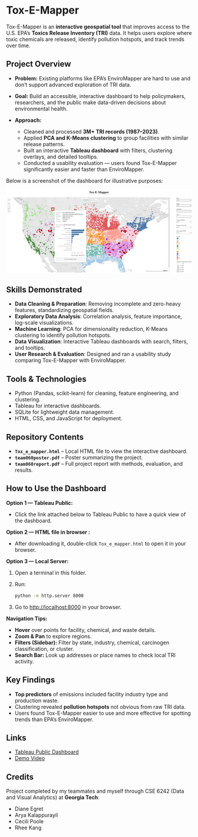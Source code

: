 # Tox-E-Mapper

Tox-E-Mapper is an **interactive geospatial tool** that improves access to the U.S. EPA’s **Toxics Release Inventory (TRI)** data. It helps users explore where toxic chemicals are released, identify pollution hotspots, and track trends over time.

## Project Overview

* **Problem:** Existing platforms like EPA’s EnviroMapper are hard to use and don’t support advanced exploration of TRI data.
* **Goal:** Build an accessible, interactive dashboard to help policymakers, researchers, and the public make data-driven decisions about environmental health.
* **Approach:**

  * Cleaned and processed **3M+ TRI records (1987–2023)**.
  * Applied **PCA and K-Means clustering** to group facilities with similar release patterns.
  * Built an interactive **Tableau dashboard** with filters, clustering overlays, and detailed tooltips.
  * Conducted a usability evaluation — users found Tox-E-Mapper significantly easier and faster than EnviroMapper.

Below is a screenshot of the dashboard for illustrative purposes:

<img src="image/Screenshot.png" width="1000">

## Skills Demonstrated

* **Data Cleaning & Preparation**: Removing incomplete and zero-heavy features, standardizing geospatial fields.
* **Exploratory Data Analysis**: Correlation analysis, feature importance, log-scale visualizations.
* **Machine Learning**: PCA for dimensionality reduction, K-Means clustering to identify pollution hotspots.
* **Data Visualization**: Interactive Tableau dashboards with search, filters, and tooltips.
* **User Research & Evaluation**: Designed and ran a usability study comparing Tox-E-Mapper with EnviroMapper.

## Tools & Technologies

* Python (Pandas, scikit-learn) for cleaning, feature engineering, and clustering.
* Tableau for interactive dashboards.
* SQLite for lightweight data management.
* HTML, CSS, and JavaScript for deployment.

## Repository Contents

* **`Tox_e_mapper.html`** – Local HTML file to view the interactive dashboard.
* **`team060poster.pdf`** – Poster summarizing the project.
* **`team060report.pdf`** – Full project report with methods, evaluation, and results.

## How to Use the Dashboard

**Option 1 — Tableau Public:**
* Click the link attached below to Tableau Public to have a quick view of the dashboard.

**Option 2 — HTML file in browser :**

* After downloading it, double-click `Tox_e_mapper.html` to open it in your browser.

**Option 3 — Local Server:**

1. Open a terminal in this folder.
2. Run:

   ```bash
   python -m http.server 8000
   ```
3. Go to [http://localhost:8000](http://localhost:8000) in your browser.

**Navigation Tips:**

* **Hover** over points for facility, chemical, and waste details.
* **Zoom & Pan** to explore regions.
* **Filters (Sidebar):** Filter by state, industry, chemical, carcinogen classification, or cluster.
* **Search Bar:** Look up addresses or place names to check local TRI activity.

## Key Findings

* **Top predictors** of emissions included facility industry type and production waste.
* Clustering revealed **pollution hotspots** not obvious from raw TRI data.
* Users found Tox-E-Mapper easier to use and more effective for spotting trends than EPA’s EnviroMapper.

## Links

* [Tableau Public Dashboard](https://public.tableau.com/app/profile/diane.egret/viz/ClusteredMap_17440624844360/Dashboard1)
* [Demo Video](https://www.youtube.com/watch?v=nSbnjFp_rTA)

## Credits

Project completed by my teammates and myself through CSE 6242 (Data and Visual Analytics) at **Georgia Tech**:

* Diane Egret
* Arya Kalappurayil
* Cecili Poole
* Rhee Kang
